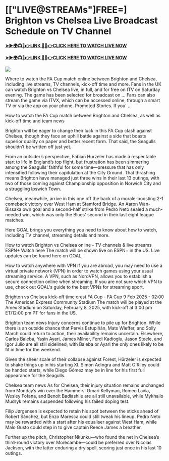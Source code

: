 # [["LIVE@STREAMs"]FREE=] Brighton vs Chelsea Live Broadcast Schedule on TV Channel


**[➤►🌍📺📱👉LINK 🔴✅👉CLICK HERE TO WATCH LIVE NOW](https://mr-juniior.blogspot.com/2025/02/ef.html)**

**[➤►🌍📺📱👉LINK 🔴✅👉CLICK HERE TO WATCH LIVE NOW](https://mr-juniior.blogspot.com/2025/02/ef.html)**

[![](https://blogger.googleusercontent.com/img/b/R29vZ2xl/AVvXsEgw86QcRTQHa_0UF_R0Ce_BfmEP5mTpVruRVIlWCPMMqp8oWxkzZavuKovDSK7oHt7t7csMbgy3jKUoCHU7kED_YXGoogHBc3NxSi3Jurev7bBa3b51d-V1n3mFx857KlyS0FiziJpcUdJgJFovmDw3IASQPNDjw8eVi3p9JbVffFfUQEfkj3-qYllz/s686/soccer.gif)](https://mr-juniior.blogspot.com/2025/02/ef.html)

Where to watch the FA Cup match online between Brighton and Chelsea, including live streams, TV channels, kick-off time and more. Fans in the UK can watch Brighton vs Chelsea live, in full, and for free on ITV on Saturday evening. The game has been selected for broadcast on ... Fans can also stream the game via ITVX, which can be accessed online, through a smart TV or via the app on your phone. Promoted Stories. If you' ...

How to watch the FA Cup match between Brighton and Chelsea, as well as kick-off time and team news

Brighton will be eager to change their luck in this FA Cup clash against Chelsea, though they face an uphill battle against a side that boasts superior quality on paper and better recent form. That said, the Seagulls shouldn’t be written off just yet.

From an outsider’s perspective, Fabian Hurzeler has made a respectable start to life in England’s top flight, but frustration has been simmering among the Seagulls’ faithful for some time—pressure that has only intensified following their capitulation at the City Ground. That thrashing means Brighton have managed just three wins in their last 13 outings, with two of those coming against Championship opposition in Norwich City and a struggling Ipswich Town.

Chelsea, meanwhile, arrive in this one off the back of a morale-boosting 2-1 comeback victory over West Ham at Stamford Bridge. An Aaron Wan-Bissaka own goal and a second-half strike from Pedro Neto sealed a much-needed win, which was only the Blues' second in their last eight league matches.

Here GOAL brings you everything you need to know about how to watch, including TV channel, streaming details and more.

How to watch Brighton vs Chelsea online - TV channels & live streams
	ESPN+	Watch here
The match will be shown live on ESPN+ in the US. Live updates can be found here on GOAL.

How to watch anywhere with VPN
If you are abroad, you may need to use a virtual private network (VPN) in order to watch games using your usual streaming service. A VPN, such as NordVPN, allows you to establish a secure connection online when streaming. If you are not sure which VPN to use, check out GOAL's guide to the best VPNs for streaming sport.

Brighton vs Chelsea kick-off time
crest
FA Cup - FA Cup
9 Feb 2025 - 02:00
The American Express Community Stadium
The match will be played at the Amex Stadium on Saturday, February 8, 2025, with kick-off at 3:00 pm ET/12:00 pm PT for fans in the US.

Brighton team news
Injury concerns continue to pile up for Brighton. While there is an outside chance that Pervis Estupiñán, Mats Wieffer, and Solly March could return to action, their availability remains uncertain. Elsewhere, Carlos Baleba, Yasin Ayari, James Milner, Ferdi Kadioglu, Jason Steele, and Igor Julio are all still sidelined, with Baleba or Ayari the only ones likely to be fit in time for the weekend.

Given the sheer scale of their collapse against Forest, Hürzeler is expected to shake things up in his starting XI. Simon Adingra and Matt O’Riley could be handed starts, while Diego Gómez may be in line for his first full appearance for the Seagulls.

Chelsea team news
As for Chelsea, their injury situation remains unchanged from Monday’s win over the Hammers. Omari Kellyman, Romeo Lavia, Wesley Fofana, and Benoit Badiashile are all still unavailable, while Mykhailo Mudryk remains suspended following his failed doping test.

Filip Jørgensen is expected to retain his spot between the sticks ahead of Robert Sánchez, but Enzo Maresca could still tweak his lineup. Pedro Neto may be rewarded with a start after his equaliser against West Ham, while Malo Gusto could step in to give captain Reece James a breather.

Further up the pitch, Christopher Nkunku—who found the net in Chelsea’s third-round victory over Morecambe—could be preferred over Nicolas Jackson, with the latter enduring a dry spell, scoring just once in his last 10 outings.
